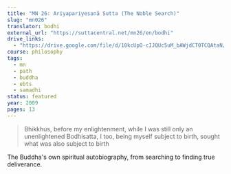 ```yaml
---
title: "MN 26: Ariyapariyesanā Sutta (The Noble Search)"
slug: "mn026"
translator: bodhi
external_url: "https://suttacentral.net/mn26/en/bodhi"
drive_links:
  - "https://drive.google.com/file/d/10kcUpO-cIJQUc5uM_bAWjdCT0TCQAtaN/view?usp=sharing"
course: philosophy
tags:
  - mn
  - path
  - buddha
  - ebts
  - samadhi
status: featured
year: 2009
pages: 13
---
```


> Bhikkhus, before my enlightenment, while I was still only an unenlightened Bodhisatta, I too, being myself subject to birth, sought what was also subject to birth

The Buddha's own spiritual autobiography, from searching to finding true deliverance.


